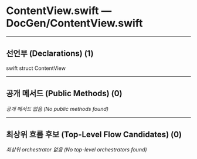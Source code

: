 # ContentView.swift — DocGen/ContentView.swift

---

## 선언부 (Declarations) (1)

swift
struct ContentView


---

## 공개 메서드 (Public Methods) (0)

_공개 메서드 없음 (No public methods found)_

---

## 최상위 흐름 후보 (Top-Level Flow Candidates) (0)

_최상위 orchestrator 없음 (No top-level orchestrators found)_

